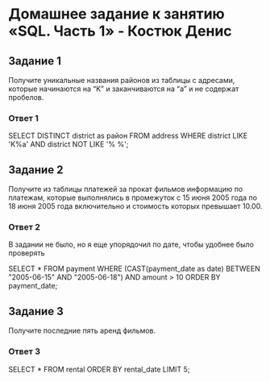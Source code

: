 # Домашнее задание к занятию «SQL. Часть 1» - Костюк Денис

## Задание 1
Получите уникальные названия районов из таблицы с адресами, которые начинаются на “K” и заканчиваются на “a” и не содержат пробелов.

### Ответ 1

SELECT DISTINCT district as район
FROM address
WHERE district LIKE 'K%a' AND district NOT LIKE '% %';

## Задание 2
Получите из таблицы платежей за прокат фильмов информацию по платежам, которые выполнялись в промежуток с 15 июня 2005 года по 18 июня 2005 года включительно и стоимость которых превышает 10.00.

### Ответ 2

В задании не было, но я еще упорядочил по дате, чтобы удобнее было проверять

SELECT * 
FROM payment
WHERE (CAST(payment_date as date) BETWEEN "2005-06-15" AND "2005-06-18") AND amount > 10
ORDER BY payment_date;

## Задание 3
Получите последние пять аренд фильмов.

### Ответ 3

SELECT *
FROM rental
ORDER BY rental_date 
LIMIT 5;



